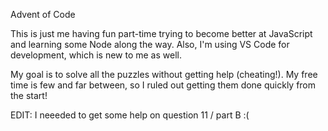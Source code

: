 Advent of Code

This is just me having fun part-time trying to become better at JavaScript and learning some Node along the way. Also, I'm using VS Code for development, which is new to me as well.

My goal is to solve all the puzzles without getting help (cheating!). My free time is few and far between, so I ruled out getting them done quickly from the start!

EDIT: I neeeded to get some help on question 11 / part B :(
